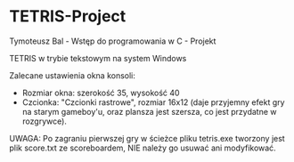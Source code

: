 # TETRIS-Project
Tymoteusz Bal - Wstęp do programowania w C - Projekt

TETRIS w trybie tekstowym na system Windows

Zalecane ustawienia okna konsoli:
- Rozmiar okna: szerokość 35, wysokość 40
- Czcionka: "Czcionki rastrowe", rozmiar 16x12
  (daje przyjemny efekt gry na starym gameboy'u, oraz plansza jest szersza,    co jest przydatne w rozgrywce).

UWAGA: Po zagraniu pierwszej gry w ścieżce pliku tetris.exe tworzony jest plik score.txt ze scoreboardem, NIE należy go usuwać ani modyfikować.